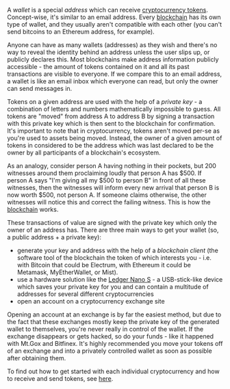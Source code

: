 A *wallet* is a special _address_ which can receive [cryptocurrency tokens][cc]. Concept-wise, it's similar to an email address. Every [blockchain] has its own type of wallet, and they usually aren't compatible with each other (you can't send bitcoins to an Ethereum address, for example).

Anyone can have as many wallets (addresses) as they wish and there's no way to reveal the identity behind an address unless the user slips up, or publicly declares this. Most blockchains make address information publicly accessible - the amount of tokens contained on it and all its past transactions are visible to everyone. If we compare this to an email address, a wallet is like an email inbox which everyone can read, but only the owner can send messages in.

Tokens on a given address are used with the help of a _private key_ - a combination of letters and numbers mathematically impossible to guess. All tokens are "moved" from address A to address B by signing a transaction with this private key which is then sent to the blockchain for confirmation. It's important to note that in cryptocurrency, tokens aren't moved per-se as you're used to assets being moved. Instead, the owner of a given amount of tokens in considered to be the address which was last declared to be the owner by all participants of a blockchain's ecosystem.

As an analogy, consider person A having nothing in their pockets, but 200 witnesses around them proclaiming loudly that person A has $500. If person A says "I'm giving all my $500 to person B" in front of all these witnesses, then the witnesses will inform every new arrival that person B is now worth $500, not person A. If someone claims otherwise, the other witnesses will notice this and correct the failing witness. This is how the [blockchain] works.

These transactions of value are signed with the private key which only the owner of an address has. There are three main ways to get your wallet (so, a public address + a private key):

- generate your key and address with the help of a _blockchain client_ (the software tool of the blockchain the token of which interests you - i.e. with Bitcoin that could be Electrum, with Ethereum it could be Metamask, MyEtherWallet, or Mist).
- use a hardware solution like the [Ledger Nano S][ledger] - a USB-stick-like device which saves your private key for you and can contain a multitude of addresses for several different cryptocurrencies
- open an account on a cryptocurrency exchange site

Opening an account at an exchange is by far the easiest method, but due to the fact that these exchanges mostly keep the private key of the generated wallet to themselves, you're never really in control of the wallet. If the exchange disappears or gets hacked, so do your funds - like it happened with Mt.Gox and Bitfinex. It's highly recommended you move your tokens off of an exchange and into a privately controlled wallet as soon as possible after obtaining them. 

To find out how to get started with each individual cryptocurrency and how to receive and send tokens, see [here][wallet].

[cc]: https://bitfalls.com/en/2017/08/20/cryptocurrency/
[blockchain]: https://bitfalls.com/en/2017/08/20/blockchain-explained-blockchain-works/
[ledger]: https://bitfalls.com/en/shop/ledger-nano-s-bitfalls/
[wallet]: https://bitfalls.com/en/2017/09/01/send-receive-bitcoin/
